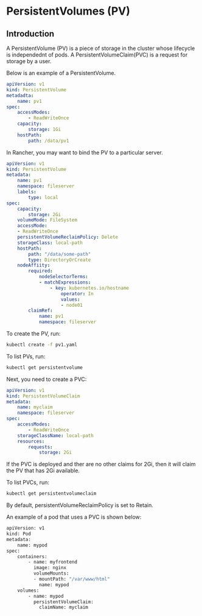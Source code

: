 # PersistentVolumes (PV)

## Introduction

A PersistentVolume (PV) is a piece of storage in the cluster whose lifecycle is independednt of pods. A PersistentVolumeClaim(PVC) is a request for storage by a user. 

Below is an example of a PersistentVolume.

```yaml
apiVersion: v1
kind: PersistentVolume
metadadta:
    name: pv1
spec:
    accessModes:
        - ReadWriteOnce
    capacity:
        storage: 1Gi
    hostPath:
        path: /data/pv1
```

In Rancher, you may want to bind the PV to a particular server.

```yaml
apiVersion: v1
kind: PersistentVolume
metadata:
    name: pv1
    namespace: fileserver
    labels:
        type: local
spec:
    capacity:
        storage: 2Gi
    volumeMode: FileSystem
    accessMode:
    - ReadWriteOnce
    persistentVolumeReclaimPolicy: Delete
    storageClass: local-path
    hostPath:
        path: "/data/some-path"
        type: DirectoryOrCreate
    nodeAffiity:
        required:
            nodeSelectorTerms:
            - matchExpressions:
                - key: kubernetes.io/hostname
                    operator: In
                    values:
                    - node01
        claimRef:
            name: pv1
            namespace: fileserver
```  

To create the PV, run:

```sh
kubectl create -f pv1.yaml
```

To list PVs, run:

```sh
kubectl get persistentvolume
```

Next, you need to create a PVC:

```yaml
apiVersion: v1
kind: PersistentVolumeClaim
metadata:
    name: myclaim
    namespace: fileserver
spec:
    accessModes:
        - ReadWriteOnce
    storageClassName: local-path
    resources:
        requests:
            storage: 2Gi
```

If the PVC is deployed and ther are no other claims for 2Gi, then it will claim the PV that has 2Gi available. 

To list PVCs, run:

```sh
kubectl get persistentvolumeclaim
```

By default, persistentVolumeReclaimPolicy is set to Retain. 

An example of a pod that uses a PVC is shown below:

```sh
apiVersion: v1
kind: Pod
metadata:
    name: mypod
spec:
    containers:
        - name: myfrontend
          image: nginx
          volumeMounts:
          - mountPath: "/var/www/html"
            name: mypod
    volumes:
        - name: mypod
          persistentVolumeClaim:
            claimName: myclaim
```


